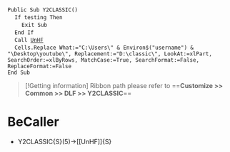 &nbsp;  &nbsp;  &nbsp;  &nbsp;  
`Public Sub Y2CLASSIC()`  
&nbsp;&nbsp;&nbsp;&nbsp;`If testing Then`  
&nbsp;&nbsp;&nbsp;&nbsp;&nbsp;&nbsp;&nbsp;&nbsp;`Exit Sub`  
&nbsp;&nbsp;&nbsp;&nbsp;`End If`  
&nbsp;&nbsp;&nbsp;&nbsp;`Call `[`UnHF`](UnHF)  
&nbsp;&nbsp;&nbsp;&nbsp;`Cells.Replace What:="C:\Users\" & Environ$("username") & "\Desktop\youtube\", Replacement:="D:\classic\", LookAt:=xlPart, SearchOrder:=xlByRows, MatchCase:=True, SearchFormat:=False, ReplaceFormat:=False`  
`End Sub`  


> [!Getting information]
> Ribbon path please refer to ==**Customize >> Common >> DLF >> Y2CLASSIC**==


# BeCaller
- Y2CLASSIC{S}(5)->[[UnHF]]{S}

